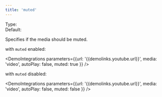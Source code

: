 ```yaml
---
title: 'muted'
--- 
```


Type: <Type children='<boolean>'/><br/>
Default: <Type children='true'/>

Specifies if the media should be muted.

with `muted` enabled:

<DemoIntegrations parameters={{url: '{{demolinks.youtube.url}}', media: 'video', autoPlay: false, muted: true }} />

with `muted` disabled:

<DemoIntegrations parameters={{url: '{{demolinks.youtube.url}}', media: 'video', autoPlay: false, muted: false }} />
